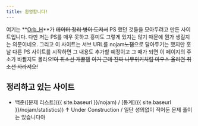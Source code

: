 ```yaml
---
title: 환영합니다!
---
```


여기는 **[Orb_H](https://github.com/Orb-H)**가 ~~데이터 정리 병이 도져서~~ PS 했던 것들을 모아두려고 만든 사이트입니다. 다만 저는 PS를 매우 못하고 흥미도 그렇게 있지는 않기 때문에 뭔가 생길지는 의문이네요. 그리고 이 사이트는 서브 URL를 nojam~~노잼~~으로 달아두기는 했지만 훗날 다른 PS 사이트를 시작하면 그 내용도 추가할 예정이고 그 때가 되면 이 페이지의 주소가 바뀔지도 몰라요!~~아 취소선 개꿀잼~~ ~~이거 근데 진짜 나무위키처럼 마우스 올리면 취소선 사라져요!~~

## 정리하고 있는 사이트

- 백준([문제 리스트]({{ site.baseurl }}/nojam) / [통계]({{ site.baseurl }}/nojam/statistics))
↑ Under Construction / 일단 성의없이 적어둔 문제 풀이는 있습니다아
